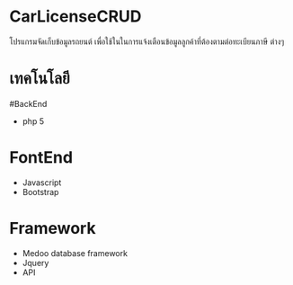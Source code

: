 # CarLicenseCRUD
โปรแกรมจัดเก็บข้อมูลรถยนต์ เพื่อใช้ในในการแจ้งเตือนข้อมูลลูกค้าที่ต้องตามต่อทะเบียนภาษี ต่างๆ
# เทคโนโลยี
#BackEnd
- php 5

# FontEnd
- Javascript
- Bootstrap

# Framework 
- Medoo database framework
- Jquery
- API
